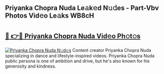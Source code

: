 ## Priyanka Chopra Nuda Le𝚊k𝚎d N𝚞𝚍es - Part-Vbv Photos Vid𝚎o Le𝚊ks WB8cH

# <h2><a href="http://fbd5qt.evod.top/?m=Priyanka+Chopra+Nuda">🔗 👉🔴 Priyanka Chopra Nuda Vid𝚎o Ph𝚘t𝚘s</a></h2>

[![Priyanka Chopra Nuda N𝚞d𝚎s](https://i.imgur.com/8V9OHl7.gif)](http://fbd5qt.evod.top/?m=Priyanka+Chopra+Nuda)
Content creator Priyanka Chopra Nuda specializing in dance and lifestyle-inspired videos. Priyanka Chopra Nuda public persona is one of ambition and drive, but he's also known for his generosity and kindness. 
